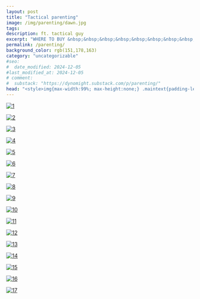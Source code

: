 ```yaml
---
layout: post
title: "Tactical parenting"
image: /img/parenting/dawn.jpg
tags: 
description: ft. tactical guy
excerpt: "WHERE TO BUY &nbsp;&nbsp;&nbsp;&nbsp;&nbsp;&nbsp;&nbsp;&nbsp;"
permalink: /parenting/
background_color: rgb(151,178,163)
category: "uncategorizable"
#seo:
#  date_modified: 2024-12-05
#last_modified_at: 2024-12-05
# comment:
#  substack: "https://dynomight.substack.com/p/parenting/"
head: "<style>img{max-width:99%; max-height:none;} .maintext{padding-left:0;padding-right:0;}</style>"
---
```


[![1](/img/parenting/parenting1.svg)](/img/parenting/parenting1.svg)

[![2](/img/parenting/parenting2.svg)](/img/parenting/parenting2.svg)

[![3](/img/parenting/parenting3.svg)](/img/parenting/parenting3.svg)

[![4](/img/parenting/parenting4.svg)](/img/parenting/parenting4.svg)

[![5](/img/parenting/parenting5.svg)](/img/parenting/parenting5.svg)

[![6](/img/parenting/parenting6.svg)](/img/parenting/parenting6.svg)

[![7](/img/parenting/parenting7.svg)](/img/parenting/parenting7.svg)

[![8](/img/parenting/parenting8.svg)](/img/parenting/parenting8.svg)

[![9](/img/parenting/parenting9.svg)](/img/parenting/parenting9.svg)

[![10](/img/parenting/parenting10.svg)](/img/parenting/parenting10.svg)

[![11](/img/parenting/parenting11.svg)](/img/parenting/parenting11.svg)

[![12](/img/parenting/parenting12.svg)](/img/parenting/parenting12.svg)

[![13](/img/parenting/parenting13.svg)](/img/parenting/parenting13.svg)

[![14](/img/parenting/parenting14.svg)](/img/parenting/parenting14.svg)

[![15](/img/parenting/parenting15.svg)](/img/parenting/parenting15.svg)

[![16](/img/parenting/parenting16.svg)](/img/parenting/parenting16.svg)

[![17](/img/parenting/parenting17.svg)](/img/parenting/parenting17.svg)

